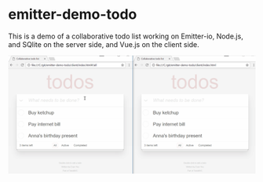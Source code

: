 # emitter-demo-todo
This is a demo of a collaborative todo list working on Emitter-io, Node.js, and SQlite on the server side, and Vue.js on the client side.

![alt animated gif demonstrating the todo list](todo.gif?raw=true)


